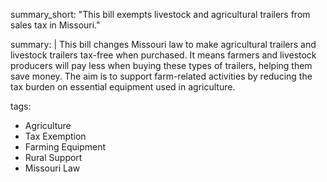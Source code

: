 summary_short: "This bill exempts livestock and agricultural trailers from sales tax in Missouri."

summary: |
  This bill changes Missouri law to make agricultural trailers and livestock trailers tax-free when purchased. It means farmers and livestock producers will pay less when buying these types of trailers, helping them save money. The aim is to support farm-related activities by reducing the tax burden on essential equipment used in agriculture.

tags:
  - Agriculture
  - Tax Exemption
  - Farming Equipment
  - Rural Support
  - Missouri Law
